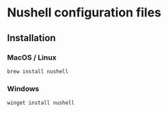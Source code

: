 # Nushell configuration files

## Installation

### MacOS / Linux
```
brew install nushell
```

### Windows
```
winget install nushell
```

